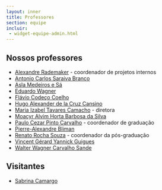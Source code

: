 ```yaml
---
layout: inner
title: Professores
section: equipe
incluir:
 - widget-equipe-admin.html
---
```


## Nossos professores

- [Alexandre Rademaker](/people/alexandre.rademaker.html) - coordenador de projetos internos
- [Antonio Carlos Saraiva Branco](/people/antonio.branco.html)
- [Asla Medeiros e Sá](/people/asla.sa.html)
- [Eduardo Wagner](/people/eduardo.wagner.html)
- [Flávio Codeço Coelho](/people/flavio.coelho.html)
- [Hugo Alexander de la Cruz Cansino](/people/hugo.cansino.html)
- [Maria Izabel Tavares Camacho](/people/maria.camacho.html) - diretora
- [Moacyr Alvim Horta Barbosa da Silva](/people/moacyr.silva.html)
- [Paulo Cezar Pinto Carvalho](/people/paulo.carvalho.html) - coordenador de graduação
- [Pierre-Alexandre Bliman](/people/pierre.bliman.html)
- [Renato Rocha Souza](/people/renato.souza.html) - coordenador da pós-graduação
- [Vincent Gérard Yannick Guigues](/people/vincent.guigues.html) 
- [Walter Wagner Carvalho Sande](/people/walter.sande.html)

## Visitantes

- [Sabrina Camargo](/people/sabrina.camargo.html)
